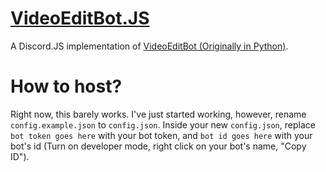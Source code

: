# [VideoEditBot.JS](https://discord.com/api/oauth2/authorize?client_id=1043663236823789568&permissions=412317239296&scope=bot%20applications.commands)
A Discord.JS implementation of [VideoEditBot (Originally in Python)](https://github.com/GanerCodes/videoEditBot).
# How to host?
Right now, this barely works. I've just started working, however, rename `config.example.json` to `config.json`. Inside your new `config.json`, replace ` bot token goes here` with your bot token, and `bot id goes here` with your bot's id (Turn on developer mode, right click on your bot's name, "Copy ID").
